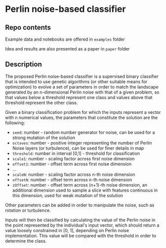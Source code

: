 # Perlin noise-based classifier

## Repo contents
Example data and notebooks are offered in ``examples`` folder

Idea and results are also presented as a paper in ``paper`` folder

## Description
The proposed Perlin noise-based classifier is a supervised binary classifier that is intended to use genetic algorithms (or other suitable means for optimization) to evolve a set of parameters in order to match the landscape generated by an n-dimensional Perlin noise with that of a given problem, so that values below a threshold represent one class and values above that threshold represent the other class.

Given a binary classification problem for which the inputs represent a vector with n numerical values, the parameters that constitute the solution are the following:
 - ``seed``: number - random number generator for noise, can be used for a strong mutation of the solution
 - ``octaves``: number - positive integer representing the number of Perlin Noise layers (or turbulence), can be used for finer details in map
 - ``threshold``: number in interval [0,1] - threshold for classification
 - ``scale1``: number - scaling factor across first noise dimension
 - ``offset1``: number - offset term across first noise dimension
 - ...
 - ``scaleN``: number - scaling factor across n-th noise dimension
 - ``offsetN``: number - offset term across n-th noise dimension
 - ``zOffset``: number - offset term across (n+1)-th noise dimension, an additional dimension used to sample a slice with features continuous in this dimension, used for weak mutation of the solution

 Other parameters can be added in order to manipulate the noise, such as rotation or turbulence.

Inputs will then be classified by calculating the value of the Perlin noise in the point represented by the individual's input vector, which should return a value loosely constrained in [0, 1], depending on Perlin noise implementation. This value will be compared with the threshold in order to determine the class.

